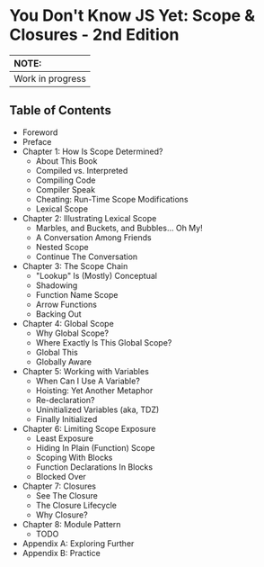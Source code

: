 # You Don't Know JS Yet: Scope & Closures - 2nd Edition

| NOTE: |
| :--- |
| Work in progress |

## Table of Contents

* Foreword
* Preface
* Chapter 1: How Is Scope Determined?
    * About This Book
    * Compiled vs. Interpreted
    * Compiling Code
    * Compiler Speak
    * Cheating: Run-Time Scope Modifications
    * Lexical Scope
* Chapter 2: Illustrating Lexical Scope
    * Marbles, and Buckets, and Bubbles... Oh My!
    * A Conversation Among Friends
    * Nested Scope
    * Continue The Conversation
* Chapter 3: The Scope Chain
    * "Lookup" Is (Mostly) Conceptual
    * Shadowing
    * Function Name Scope
    * Arrow Functions
    * Backing Out
* Chapter 4: Global Scope
    * Why Global Scope?
    * Where Exactly Is This Global Scope?
    * Global This
    * Globally Aware
* Chapter 5: Working with Variables
    * When Can I Use A Variable?
    * Hoisting: Yet Another Metaphor
    * Re-declaration?
    * Uninitialized Variables (aka, TDZ)
    * Finally Initialized
* Chapter 6: Limiting Scope Exposure
    * Least Exposure
    * Hiding In Plain (Function) Scope
    * Scoping With Blocks
    * Function Declarations In Blocks
    * Blocked Over
* Chapter 7: Closures
    * See The Closure
    * The Closure Lifecycle
    * Why Closure?
* Chapter 8: Module Pattern
    * TODO
* Appendix A: Exploring Further
* Appendix B: Practice
